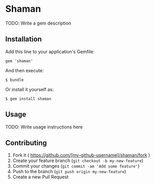 # Shaman

TODO: Write a gem description

## Installation

Add this line to your application's Gemfile:

    gem 'shaman'

And then execute:

    $ bundle

Or install it yourself as:

    $ gem install shaman

## Usage

TODO: Write usage instructions here

## Contributing

1. Fork it ( https://github.com/[my-github-username]/shaman/fork )
2. Create your feature branch (`git checkout -b my-new-feature`)
3. Commit your changes (`git commit -am 'Add some feature'`)
4. Push to the branch (`git push origin my-new-feature`)
5. Create a new Pull Request
